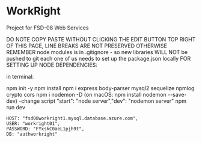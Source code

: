 # WorkRight
Project for FSD-08 Web Services


DO NOTE COPY PASTE WITHOUT CLICKING THE EDIT BUTTON    TOP RIGHT OF THIS PAGE, LINE BREAKS ARE NOT PRESERVED OTHERWISE
REMEMBER node modules is in .gitignore - so new libraries WILL NOT be pushed to git
each one of us needs to set up the package.json locally
FOR SETTING UP NODE DEPENDENCIES:

in terminal:

npm init -y
npm install
npm i express body-parser mysql2 sequelize npmlog crypto cors
npm i nodemon -D (on macOS: npm install nodemon --save-dev)
-change script "start": "node server","dev": "nodemon server"
npm run dev

<!-- 
DATABASE:
hostname=fsd08workright.mysql.database.azure.com
username=workright01
password=FYxskC0aeL1pjh9t
dbName=workrightdb -->

    HOST: "fsd08workright1.mysql.database.azure.com",
    USER: "workright01",
    PASSWORD: "FYxskC0aeL1pjh9t",
    DB: "authworkright"
